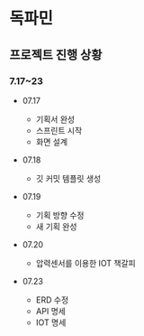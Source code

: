 # 독파민

## 프로젝트 진행 상황

### 7.17~23
* 07.17
    * 기획서 완성
    * 스프린트 시작
    * 화면 설계

* 07.18
    * 깃 커밋 템플릿 생성

* 07.19
    * 기획 방향 수정
    * 새 기획 완성

* 07.20
    * 압력센서를 이용한 IOT 책갈피

* 07.23
    * ERD 수정
    * API 명세
    * IOT 명세